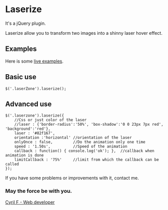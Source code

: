 # Laserize

It's a jQuery plugin.

Laserize allow you to transform two images into a shinny laser hover effect.

## Examples

Here is some [live examples](http://cyrilf.github.com/laserize).

## Basic use

    $('.laserZone').laserize();

## Advanced use

    $('.laserzone').laserize({
        //Css or just color of the laser
        //laser : {'border-radius':'50%', 'box-shadow':'0 0 23px 7px red', 'background':'red'},
        laser : '#82f167',
        orientation :'horizontal' //orientation of the laser
        onlyOnce : false,         //Do the animation only one time
        speed : '1.50s',          //Speed of the animation
        callback : function() { console.log('ok'); },  //callback when animation is done
        limitCallback : '75%'     //limit from which the callback can be called
    });


If you have some problems or improvements with it, contact me.

### May the force be with you.

[Cyril F - Web developer](http://cyrilf.com)
